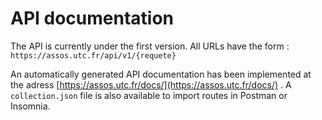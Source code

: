 # API documentation

The API is currently under the first version. All URLs have the form : `https://assos.utc.fr/api/v1/{requete}`


An automatically generated API documentation has been implemented at the adress [https://assos.utc.fr/docs/](https://assos.utc.fr/docs/) .
A `collection.json` file is also available to import routes in Postman or Insomnia.